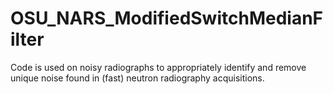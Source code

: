 # OSU_NARS_ModifiedSwitchMedianFilter
Code is used on noisy radiographs to appropriately identify and remove unique noise found in (fast) neutron radiography acquisitions.
